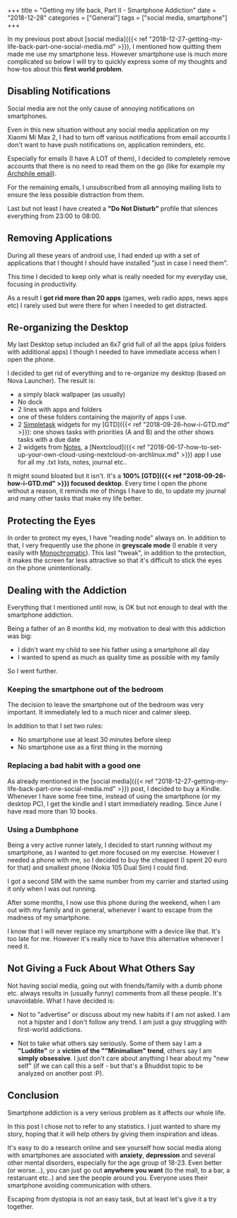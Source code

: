 +++
title = "Getting my life back, Part II - Smartphone Addiction"
date =  "2018-12-28"
categories = ["General"]
tags = ["social media, smartphone"]
+++

In my previous post about [social media]({{< ref "2018-12-27-getting-my-life-back-part-one-social-media.md" >}}), I mentioned how quitting them made me use my smartphone less. However smartphone use is much more complicated so below I will try to quickly express some of my thoughts and how-tos about this **first world problem**.

## Disabling Notifications

Social media are not the only cause of annoying notifications on smartphones.

Even in this new situation without any social media application on my Xiaomi Mi Max 2, I had to turn off various notifications from email accounts I don't want to have push notifications on, application reminders, etc.

Especially for emails (I have A LOT of them), I decided to completely remove accounts that there is no need to read them on the go (like for example my [Archphile email](https://archphile.org)).

For the remaining emails, I unsubscribed from all annoying mailing lists to ensure the less possible distraction from them.

Last but not least I have created a **"Do Not Disturb"** profile that silences everything from 23:00 to 08:00.


## Removing Applications

During all these years of android use, I had ended up with a set of applications that I thought I should have installed "just in case I need them". 

This time I decided to keep only what is really needed for my everyday use, focusing in productivity.

As a result I **got rid more than 20 apps** (games, web radio apps, news apps etc) I rarely used but were there for when I needed to get distracted.


## Re-organizing the Desktop

My last Desktop setup included an 6x7 grid full of all the apps (plus folders with additional apps) I though I needed to have immediate access when I open the phone.

I decided to get rid of everything and to re-organize my desktop (based on Nova Launcher). The result is:

- a simply black wallpaper (as usually)
- No dock
- 2 lines with apps and folders
- one of these folders containing the majority of apps I use.
- 2 [Simpletask](https://github.com/mpcjanssen/simpletask-android) widgets for my [GTD]({{< ref "2018-09-26-how-i-GTD.md" >}}): one shows tasks with priorities (A and B) and the other shows tasks with a due date
- 2 widgets from [Notes](https://github.com/stefan-niedermann/nextcloud-notes), a [Nextcloud]({{< ref "2018-06-17-how-to-set-up-your-own-cloud-using-nextcloud-on-archlinux.md" >}}) app I use for all my .txt lists, notes, journal etc..

It might sound bloated but it isn't. It's a **100% [GTD]({{< ref "2018-09-26-how-i-GTD.md" >}}) focused desktop**. Every time I open the phone without a reason, it reminds me of things I have to do, to update my journal and many other tasks that make my life better.

## Protecting the Eyes

In order to protect my eyes, I have "reading node" always on. In addition to that, I very frequently use the phone in **greyscale mode** (I enable it very easily with [Monochromatic](https://f-droid.org/en/packages/uk.co.richyhbm.monochromatic/)). This last "tweak", in addition to the protection, it makes the screen far less attractive so that it's difficult to stick the eyes on the phone unintentionally.

## Dealing with the Addiction

Everything that I mentioned until now, is OK but not enough to deal with the smartphone addiction.

Being a father of an 8 months kid, my motivation to deal with this addiction was big:

- I didn't want my child to see his father using a smartphone all day
- I wanted to spend as much as quality time as possible with my family

So I went further.


### Keeping the smartphone out of the bedroom

The decision to leave the smartphone out of the bedroom was very important. It immediately led to a much nicer and calmer sleep.

In addition to that I set two rules:

- No smartphone use at least 30 minutes before sleep
- No smartphone use as a first thing in the morning


### Replacing a bad habit with a good one

As already mentioned in the [social media]({{< ref "2018-12-27-getting-my-life-back-part-one-social-media.md" >}}) post, I decided to buy a Kindle.  Whenever I have some free time, instead of using the smartphone (or my desktop PC), I get the kindle and I start immediately reading. Since June I have read more than 10 books. 


### Using a Dumbphone

Being a very active runner lately, I decided to start running without my smartphone, as I wanted to get more focused on my exercise. However I needed a phone with me, so I decided to buy the cheapest (I spent 20 euro for that) and smallest phone (Nokia 105 Dual Sim) I could find.

I got a second SIM with the same number from my carrier and started using it only when I was out running.

After some months, I now use this phone during the weekend, when I am out with my family and in general, whenever I want to escape from the madness of my smartphone.

I know that I will never replace my smartphone with a device like that. It's too late for me. However it's really nice to have this alternative whenever I need it.


## Not Giving a Fuck About What Others Say

Not having social media, going out with friends/family with a dumb phone etc. always results in (usually funny) comments from all these people. It's unavoidable. What I have decided is:

- Not to "advertise" or discuss about my new habits if I am not asked. I am not a hipster and I don't follow any trend. I am just a guy struggling with first-world addictions.

- Not to take what others say seriously. Some of them say I am a **"Luddite"** or a **victim of the ""Minimalism" trend**, others say I am **simply obsessive**. I just don't care about anything I hear about my "new self" (if we can call this a self - but that's a Bhuddist topic to be analyzed on another post :P).


## Conclusion

Smartphone addiction is a very serious problem as it affects our whole life.

In this post I chose not to refer to any statistics. I just wanted to share my story, hoping that it will help others by giving them inspiration and ideas.

It's easy to do a research online and see yourself how social media along with smartphones are associated with **anxiety**, **depression** and several other mental disorders, especially for the age group of 18-23. Even better (or worse...), you can just go out **anywhere you want** (to the mall, to a bar, a restaruant etc..) and see the people around you. Everyone uses their smartphone avoiding communication with others.

Escaping from dystopia is not an easy task, but at least let's give it a try together.














 
